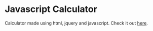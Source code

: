 # Javascript Calculator
Calculator made using html, jquery and javascript. Check it out [here](https://mouri11.github.io/JSCalc).